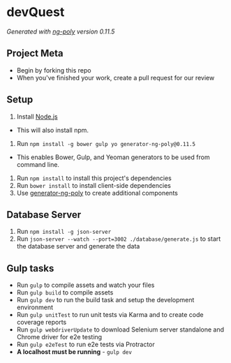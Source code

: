 # devQuest

*Generated with [ng-poly](https://github.com/dustinspecker/generator-ng-poly/tree/v0.11.5) version 0.11.5*

## Project Meta
- Begin by forking this repo
- When you've finished your work, create a pull request for our review

## Setup
1. Install [Node.js](http://nodejs.org/)
 - This will also install npm.
1. Run `npm install -g bower gulp yo generator-ng-poly@0.11.5`
 - This enables Bower, Gulp, and Yeoman generators to be used from command line.
1. Run `npm install` to install this project's dependencies
1. Run `bower install` to install client-side dependencies
1. Use [generator-ng-poly](https://github.com/dustinspecker/generator-ng-poly) to create additional components

## Database Server
1. Run `npm install -g json-server`
1. Run `json-server --watch --port=3002 ./database/generate.js` to start the database server and generate the data

## Gulp tasks
- Run `gulp` to compile assets and watch your files
- Run `gulp build` to compile assets
- Run `gulp dev` to run the build task and setup the development environment
- Run `gulp unitTest` to run unit tests via Karma and to create code coverage reports
- Run `gulp webdriverUpdate` to download Selenium server standalone and Chrome driver for e2e testing
- Run `gulp e2eTest` to run e2e tests via Protractor
 - **A localhost must be running** - `gulp dev`